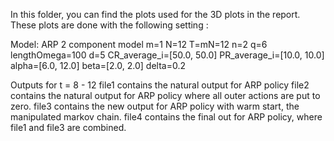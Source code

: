 In this folder, you can find the plots used for the 3D plots in the report. These plots are done with the following setting : 

Model: ARP 2 component model
m=1
N=12
T=mN=12
n=2
q=6
lengthOmega=100
d=5
CR_average_i=[50.0, 50.0]
PR_average_i=[10.0, 10.0]
alpha=[6.0, 12.0]
beta=[2.0, 2.0]
delta=0.2

Outputs for t = 8 - 12 
file1 contains the natural output for ARP policy 
file2 contains the natural output for ARP policy where all outer actions are put to zero. 
file3 contains the new output for ARP policy with warm start, the manipulated markov chain. 
file4 contains the final out for ARP policy, where file1 and file3 are combined. 

